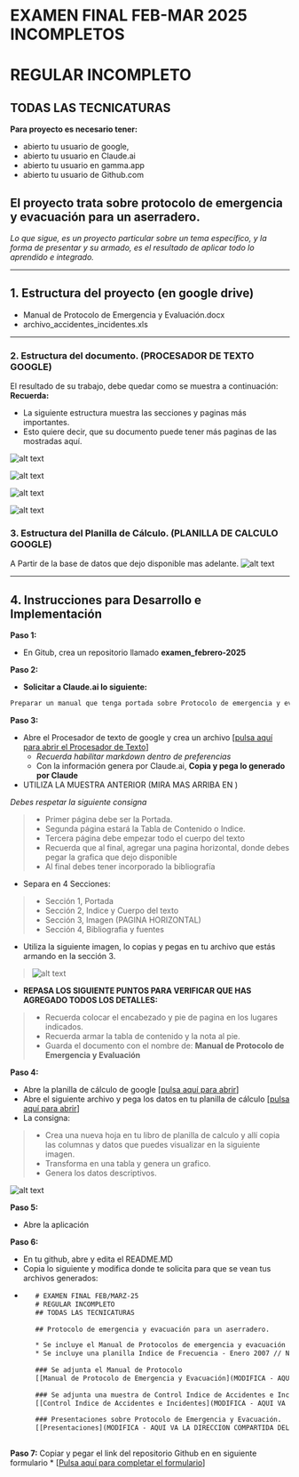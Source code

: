 # EXAMEN FINAL FEB-MAR 2025 INCOMPLETOS
# REGULAR INCOMPLETO
## TODAS LAS TECNICATURAS

**Para proyecto es necesario tener:**
* abierto tu usuario de google,
* abierto tu usuario en Claude.ai
* abierto tu usuario en gamma.app
* abierto tu usuario de Github.com

## El proyecto trata sobre protocolo de emergencia y evacuación para un aserradero. 
_Lo que sigue, es un proyecto particular sobre un tema específico, y la forma de presentar y su armado, es el resultado de aplicar todo lo aprendido e integrado._

---

## 1. Estructura del proyecto (en google drive)
- Manual de Protocolo de Emergencia y Evaluación.docx
- archivo_accidentes_incidentes.xls

---

### 2. Estructura del documento. (PROCESADOR DE TEXTO GOOGLE)
El resultado de su trabajo, debe quedar como se muestra a continuación:
**Recuerda:**
* La siguiente estructura muestra las secciones y paginas más importantes. 
* Esto quiere decir, que su documento puede tener más paginas de las mostradas aquí.

![alt text](https://github.com/hcgtech/02.25_EX_FNL_INF_TM_INCOMPLETOS/blob/main/images/portada.PNG "PORTADA")

![alt text](https://github.com/hcgtech/02.25_EX_FNL_INF_TM_INCOMPLETOS/blob/main/images/indice.PNG "INDICE") 

![alt text](https://github.com/hcgtech/02.25_EX_FNL_INF_TM_INCOMPLETOS/blob/main/images/cuerpo.PNG "CUERPO DEL DOCUMENTO") 

![alt text](https://github.com/hcgtech/02.25_EX_FNL_INF_TM_INCOMPLETOS/blob/main/images/horizontal.PNG "HORIZONTAL CON IMAGEN")

### 3. Estructura del Planilla de Cálculo. (PLANILLA DE CALCULO GOOGLE)
A Partir de la base de datos que dejo disponible mas adelante.
![alt text](https://github.com/hcgtech/02.25_EX_FNL_INF_TM_INCOMPLETOS/blob/main/images/tablaygrafica.png "TABLA Y GRAFICA")

---

## 4. Instrucciones para Desarrollo e Implementación
**Paso 1:**
* En Gitub, crea un repositorio llamado **examen_febrero-2025**

**Paso 2:**
* **Solicitar a Claude.ai lo siguiente:**

```txt
Preparar un manual que tenga portada sobre Protocolo de emergencia y evacuación ante incendios en planta industrial aserradero de madera implantada con 1500 m3 de productos terminado, con equipos industriales de 20 años antiguedad, con layout de proceso continuo, donde trabajan 30 personas. Que sea un manual que no supere las 10 páginas.
```
**Paso 3:**
* Abre el Procesador de texto de google y crea un archivo [[pulsa aquí para abrir el Procesador de Texto](https://docs.google.com/document/u/0/)]
  * _Recuerda habilitar markdown dentro de preferencias_ 
  * Con la información genera por Claude.ai, **Copia y pega lo generado por Claude** 
* UTILIZA LA MUESTRA ANTERIOR (MIRA MAS ARRIBA EN )

_Debes respetar la siguiente consigna_
> * Primer página debe ser la Portada.
> * Segunda página estará la Tabla de Contenido o Indice.
> * Tercera página debe empezar todo el cuerpo del texto
> * Recuerda que al final, agregar una pagina horizontal, donde debes pegar la grafica que dejo disponible
> * Al final debes tener incorporado la bibliografía

* Separa en 4 Secciones:
> * Sección 1, Portada
> * Sección 2, Indice y Cuerpo del texto
> * Sección 3, Imagen (PAGINA HORIZONTAL)
> * Sección 4, Bibliografia y fuentes

* Utiliza la siguiente imagen, lo copias y pegas en tu archivo que estás armando en la sección 3.
> ![alt text](https://github.com/hcgtech/02.25_EX_FNL_INF_TM_INCOMPLETOS/blob/main/images/layout.png "GRAFICA")

* **REPASA LOS SIGUIENTE PUNTOS PARA VERIFICAR QUE HAS AGREGADO TODOS LOS DETALLES:**
> * Recuerda colocar el encabezado y pie de pagina en los lugares indicados.
> * Recuerda armar la tabla de contenido y la nota al pie.
> * Guarda el documento con el nombre de: **Manual de Protocolo de Emergencia y Evaluación**

**Paso 4:**
* Abre la planilla de cálculo de google [[pulsa aquí para abrir](https://docs.google.com/spreadsheets/u/0/)]
* Abre el siguiente archivo y pega los datos en tu planilla de cálculo [[pulsa aquí para abrir](https://docs.google.com/spreadsheets/d/17J777oPtlYyF3uhk4BLCR7oAE2LPdUMqAqQ5B9KRmNY/edit?usp=sharing)]
* La consigna:
 > * Crea una nueva hoja en tu libro de planilla de calculo y allí copia las columnas y datos que puedes visualizar en la siguiente imagen.
 > * Transforma en una tabla y genera un grafico.
 > * Genera los datos descriptivos.
   
   ![alt text](https://github.com/hcgtech/02.25_EX_FNL_INF_TM_INCOMPLETOS/blob/main/images/tablaygrafica.png "TABLA Y GRAFICA")

**Paso 5:**
* Abre la aplicación 

**Paso 6:**
* En tu github, abre y edita el README.MD
* Copia lo siguiente y modifica donde te solicita para que se vean tus archivos generados:
*  ```txt
      # EXAMEN FINAL FEB/MARZ-25
      # REGULAR INCOMPLETO
      ## TODAS LAS TECNICATURAS
      
      ## Protocolo de emergencia y evacuación para un aserradero.

      * Se incluye el Manual de Protocolos de emergencia y evacuación de planta industrial aserradero de madera implantada con 1500 m3 con equipos de 20 años con diseño de producción continua, donde trabajan 30 personas.
      * Se incluye una planilla Indice de Frecuencia - Enero 2007 // No.Trabajadores Accidentados*1.000.000/HH Trabajadas
            
      ### Se adjunta el Manual de Protocolo
      [[Manual de Protocolo de Emergencia y Evacuación](MODIFICA - AQUI VA LA DIRECCION COMPARTIDA DEL ARCHIVO)]
      
      ### Se adjunta una muestra de Control Indice de Accidentes e Incidentes
      [[Control Indice de Accidentes e Incidentes](MODIFICA - AQUI VA LA DIRECCION COMPARTIDA DEL ARCHIVO)]
      
      ### Presentaciones sobre Protocolo de Emergencia y Evacuación.
      [[Presentaciones](MODIFICA - AQUI VA LA DIRECCION COMPARTIDA DEL ARCHIVO)]
      
      ```
 
 **Paso 7:** Copiar y pegar el link del repositorio Github en en siguiente formulario
    * [[Pulsa aquí para completar el formulario](https://forms.gle/xb3JS78u9NH6523r7)]

